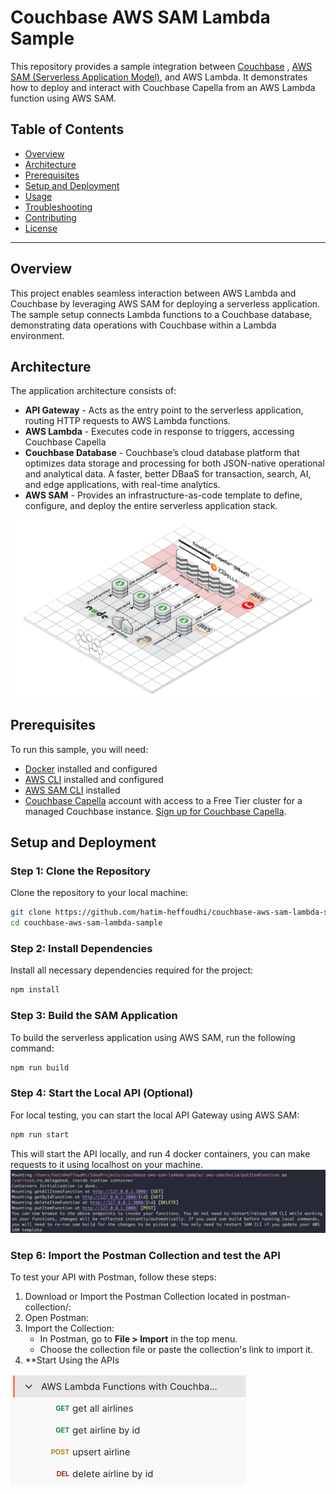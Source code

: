# Couchbase AWS SAM Lambda Sample

This repository provides a sample integration between [Couchbase](https://www.couchbase.com/)
, [AWS SAM (Serverless Application Model)](https://aws.amazon.com/serverless/sam/), and AWS Lambda. It demonstrates how
to deploy and interact with Couchbase Capella from an AWS Lambda function using AWS SAM.

## Table of Contents

- [Overview](#overview)
- [Architecture](#architecture)
- [Prerequisites](#prerequisites)
- [Setup and Deployment](#setup-and-deployment)
- [Usage](#usage)
- [Troubleshooting](#troubleshooting)
- [Contributing](#contributing)
- [License](#license)

---

## Overview

This project enables seamless interaction between AWS Lambda and Couchbase by leveraging AWS SAM for deploying a
serverless application. The sample setup connects Lambda functions to a Couchbase database, demonstrating data
operations with Couchbase within a Lambda environment.

## Architecture

The application architecture consists of:

- **API Gateway** - Acts as the entry point to the serverless application, routing HTTP requests to AWS Lambda
  functions.
- **AWS Lambda** - Executes code in response to triggers, accessing Couchbase Capella
- **Couchbase Database** - Couchbase’s cloud database platform that optimizes data storage and processing for both
  JSON-native operational and analytical data. A faster, better DBaaS for transaction, search, AI, and edge
  applications, with real-time analytics.
- **AWS SAM** - Provides an infrastructure-as-code template to define, configure, and deploy the entire serverless
  application stack.

![](images/image_serverless_schema_grille.png)

## Prerequisites

To run this sample, you will need:

- [Docker](https://docs.docker.com/engine/install/) installed and configured
- [AWS CLI](https://aws.amazon.com/cli/) installed and configured
- [AWS SAM CLI](https://docs.aws.amazon.com/serverless-application-model/latest/developerguide/what-is-sam.html)
  installed
- [Couchbase Capella](https://www.couchbase.com/products/capella/) account with access to a Free Tier cluster for a
  managed Couchbase instance. [Sign up for Couchbase Capella](https://cloud.couchbase.com/sign-in).

## Setup and Deployment

### Step 1: Clone the Repository

Clone the repository to your local machine:

```bash
git clone https://github.com/hatim-heffoudhi/couchbase-aws-sam-lambda-sample.git
cd couchbase-aws-sam-lambda-sample
```

### Step 2: Install Dependencies

Install all necessary dependencies required for the project:

```bash
npm install
```

### Step 3: Build the SAM Application

To build the serverless application using AWS SAM, run the following command:

```bash
npm run build
```

### Step 4: Start the Local API (Optional)

For local testing, you can start the local API Gateway using AWS SAM:

```bash
npm run start
```

This will start the API locally, and run 4 docker containers, you can make requests to it using localhost on your
machine.
![](images/run_api.png)

### Step 6: Import the Postman Collection and test the API

To test your API with Postman, follow these steps:

1. Download or Import the Postman Collection located in postman-collection/:
2. Open Postman:
3. Import the Collection:
   - In Postman, go to **File > Import** in the top menu.
   - Choose the collection file or paste the collection's link to import it.
4. **Start Using the APIs

![](images/img.png)



